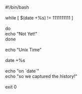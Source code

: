 <html><body><p>#!/bin/bash<br><br>while [ $(date +%s) != 1111111111 ]<br><br>do<br>                echo "Not Yet!"<br>done<br><br>echo "Unix Time"<br><br>date +%s<br><br>echo "on `date`"<br>echo "so we captured the history!"<br><br>exit 0</p></body></html>